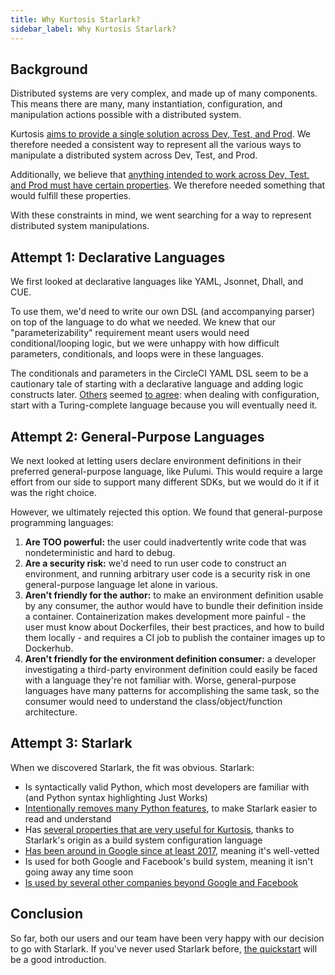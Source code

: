 ```yaml
---
title: Why Kurtosis Starlark?
sidebar_label: Why Kurtosis Starlark?
---
```


Background
----------
Distributed systems are very complex, and made up of many components. This means there are many, many instantiation, configuration, and manipulation actions possible with a distributed system.

Kurtosis [aims to provide a single solution across Dev, Test, and Prod][what-is-kurtosis]. We therefore needed a consistent way to represent all the various ways to manipulate a distributed system across Dev, Test, and Prod.

Additionally, we believe that [anything intended to work across Dev, Test, and Prod must have certain properties][reusable-environment-definitions]. We therefore needed something that would fulfill these properties.

With these constraints in mind, we went searching for a way to represent distributed system manipulations.

Attempt 1: Declarative Languages
--------------------------------
We first looked at declarative languages like YAML, Jsonnet, Dhall, and CUE. 

To use them, we'd need to write our own DSL (and accompanying parser) on top of the language to do what we needed. We knew that our "parameterizability" requirement meant users would need conditional/looping logic, but we were unhappy with how difficult parameters, conditionals, and loops were in these languages. 

The conditionals and parameters in the CircleCI YAML DSL seem to be a cautionary tale of starting with a declarative language and adding logic constructs later. [Others](https://github.com/tektoncd/experimental/issues/185#issuecomment-535338943) seemed [to agree](https://solutionspace.blog/2021/12/04/every-simple-language-will-eventually-end-up-turing-complete/): when dealing with configuration, start with a Turing-complete language because you will eventually need it.

Attempt 2: General-Purpose Languages
------------------------------------
We next looked at letting users declare environment definitions in their preferred general-purpose language, like Pulumi. This would require a large effort from our side to support many different SDKs, but we would do it if it was the right choice. 

However, we ultimately rejected this option. We found that general-purpose programming languages:

1. **Are TOO powerful:** the user could inadvertently write code that was nondeterministic and hard to debug. 
1. **Are a security risk:** we'd need to run user code to construct an environment, and running arbitrary user code is a security risk in one general-purpose language let alone in various.
1. **Aren't friendly for the author:** to make an environment definition usable by any consumer, the author would have to bundle their definition inside a container. Containerization makes development more painful - the user must know about Dockerfiles, their best practices, and how to build them locally - and requires a CI job to publish the container images up to Dockerhub.
1. **Aren't friendly for the environment definition consumer:** a developer investigating a third-party environment definition could easily be faced with a language they're not familiar with. Worse, general-purpose languages have many patterns for accomplishing the same task, so the consumer would need to understand the class/object/function architecture.

Attempt 3: Starlark
-------------------
When we discovered Starlark, the fit was obvious. Starlark:

- Is syntactically valid Python, which most developers are familiar with (and Python syntax highlighting Just Works)
- [Intentionally removes many Python features][starlark-differences-with-python], to make Starlark easier to read and understand
- Has [several properties that are very useful for Kurtosis](https://github.com/bazelbuild/starlark#design-principles), thanks to Starlark's origin as a build system configuration language
- [Has been around in Google since at least 2017](https://blog.bazel.build/2017/03/21/design-of-skylark.html), meaning it's well-vetted
- Is used for both Google and Facebook's build system, meaning it isn't going away any time soon
- [Is used by several other companies beyond Google and Facebook](https://github.com/bazelbuild/starlark/blob/master/users.md#users)


Conclusion
----------
So far, both our users and our team have been very happy with our decision to go with Starlark. If you've never used Starlark before, [the quickstart][quickstart]  will be a good introduction.

<!--------------- ONLY LINKS BELOW HERE --------------------------->
[what-is-kurtosis]: ./what-is-kurtosis.md
[reusable-environment-definitions]: ./reusable-environment-definitions.md
[starlark-differences-with-python]: https://bazel.build/rules/language#differences_with_python

[quickstart]: ../quickstart.md#write-a-simple-starlark-script
